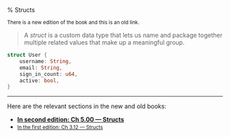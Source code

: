 % Structs

<small>There is a new edition of the book and this is an old link.</small>

> A _struct_ is a custom data type that lets us name and package together multiple related values that make up a meaningful group.

```rust
struct User {
    username: String,
    email: String,
    sign_in_count: u64,
    active: bool,
}
```

---

Here are the relevant sections in the new and old books:

* **[In second edition: Ch 5.00 — Structs][2]**
* <small>[In the first edition: Ch 3.12 — Structs][1]</small>


[1]: https://doc.rust-lang.org/1.30.0/book/first-edition/structs.html
[2]: ch05-00-structs.html
